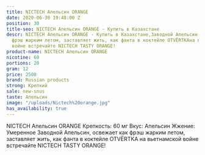 ```yaml
---
title: NICTECH Апельсин ORANGE
date: 2020-06-30 19:48:00 Z
position: 30
title-seo: NICTECH Апельсин ORANGE - Купить в Казахстане
descr: NICTECH Апельсин ORANGE - Купить в Казахстане,Заводной Апельсин, освежает как
  фрэш жарким летом, заставляет жить, как фанта в коктейле OTVЁRTKAна вьетнамской
  войне встречайте NICTECH TASTY ORANGE!
product-name: NICTECH Апельсин ORANGE
nicotine: 60
portions: 20
gram: 12
price: 2500
brand: Russian products
strong: Крепкий
sale: new-snus
taste: Апельсин
image: "/uploads/Nictech%20orange.jpg"
has_availability: true
---
```


NICTECH Апельсин ORANGE
Крепкость: 60 мг
Вкус: Апельсин
Жжение: Умеренное
Заводной Апельсин, освежает как фрэш жарким летом, заставляет жить, как фанта в коктейле OTVЁRTKA на вьетнамской войне встречайте NICTECH TASTY ORANGE!
